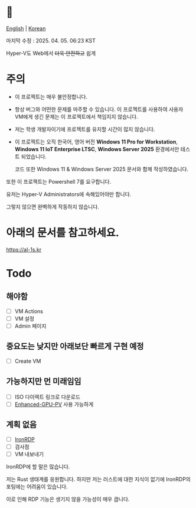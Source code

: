 # 🧹

[English](https://github.com/imnyang/hyper-al-1s) | [Korean](https://github.com/imnyang/hyper-al-1s/blob/master/README.md)

마지막 수정 : 2025. 04. 05. 06:23 KST

Hyper-V도 Web에서 ~~더욱 안전하고~~ 쉽게

# 주의
- 이 프로젝트는 매우 불안정합니다.
- 항상 버그와 어떤한 문제를 마주할 수 있습니다. 이 프로젝트를 사용하여 사용자 VM에게 생긴 문제는 이 프로젝트에서 책임지지 않습니다.
- 저는 학생 개발자이기에 프로젝트를 유지할 시간이 많지 않습니다.

- 이 프로젝트는 오직 한국어, 영어 버전 **Windows 11 Pro for Workstation**, **Windows 11 IoT Enterprise LTSC**, **Windows Server 2025** 환경에서만 테스트 되었습니다.

   코드 또한 Windows 11 & Windows Server 2025 문서와 함께 작성하였습니다.


또한 이 프로젝트는 Powershell 7를 요구합니다.

유저는 Hyper-V Administrators에 속해있어야만 합니다.

그렇지 않으면 완벽하게 작동하지 않습니다.

# 아래의 문서를 참고하세요.
https://al-1s.kr

# Todo

## 해야함

- [ ] VM Actions
- [ ] VM 설정
- [ ] Admin 페이지

## 중요도는 낮지만 아래보단 빠르게 구현 예정

- [ ] Create VM

## 가능하지만 먼 미래임임

- [ ] ISO 다이렉트 링크로 다운로드
- [ ] [Enhanced-GPU-PV](https://github.com/timminator/Enhanced-GPU-PV) 사용 가능하게

## 계획 없음

- [ ] [IronRDP](https://github.com/Devolutions/IronRDP)
- [ ] 검사점
- [ ] VM 내보내기

IronRDP에 할 말은 많습니다.

저는 Rust 생태계를 응원합니다. 하지만 저는 러스트에 대한 지식이 없기에 IronRDP의 포팅에는 어려움이 있습니다.

이로 인해 RDP 기능은 생기지 않을 가능성이 매우 큽니다.

<!--
우오- 히카리 명인의 벨튀 초당 16연타- 간다- 슈바바바-바-

확실히 이세상 모든건 러스트로부터 온다

이게 타국어 파일 같지만 아마 영어보다 이게 업데이트가 제일 잘될걸요?
-->